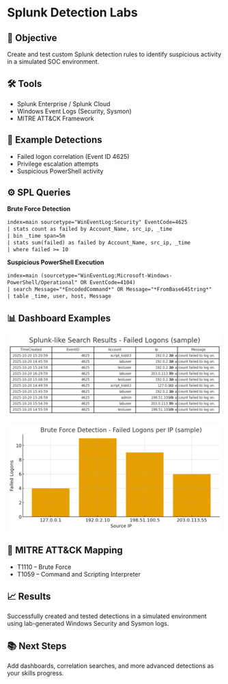 # Splunk Detection Labs

## 🧠 Objective  
Create and test custom Splunk detection rules to identify suspicious activity in a simulated SOC environment.

## 🛠 Tools  
- Splunk Enterprise / Splunk Cloud  
- Windows Event Logs (Security, Sysmon)  
- MITRE ATT&CK Framework  

## 🧩 Example Detections  
- Failed logon correlation (Event ID 4625)  
- Privilege escalation attempts  
- Suspicious PowerShell activity  

## ⚙️ SPL Queries  
**Brute Force Detection**
```spl
index=main sourcetype="WinEventLog:Security" EventCode=4625
| stats count as failed by Account_Name, src_ip, _time
| bin _time span=5m
| stats sum(failed) as failed by Account_Name, src_ip, _time
| where failed >= 10
```

**Suspicious PowerShell Execution**
```spl
index=main (sourcetype="WinEventLog:Microsoft-Windows-PowerShell/Operational" OR EventCode=4104)
| search Message="*EncodedCommand*" OR Message="*FromBase64String*"
| table _time, user, host, Message
```

## 📊 Dashboard Examples  
![Splunk Search - Failed Logons](https://raw.githubusercontent.com/vagabongo0/Splunk-Detection-Labs/main/splunk_search_4625.png)

![Brute Force Dashboard](https://raw.githubusercontent.com/vagabongo0/Splunk-Detection-Labs/main/splunk_dashboard_bruteforce.png)

## 🔖 MITRE ATT&CK Mapping  
- T1110 – Brute Force  
- T1059 – Command and Scripting Interpreter  

## 📈 Results  
Successfully created and tested detections in a simulated environment using lab-generated Windows Security and Sysmon logs.

## 📚 Next Steps  
Add dashboards, correlation searches, and more advanced detections as your skills progress.
